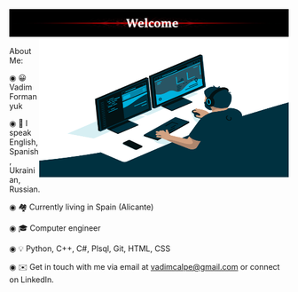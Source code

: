 
<img src="w1.png" style="width:100%; height:50px;"> 


<img align="right" src="code.gif" style="width:450px; height:250px;"> 

  
 About Me:

◉ 😀 Vadim Formanyuk

◉ 📙 I speak English, Spanish, Ukrainian, Russian.

◉ 🏘️ Currently living in Spain (Alicante)

◉ 🎓 Computer engineer

◉ 💡  Python, C++, C#, Plsql, Git, HTML, CSS

◉ ✉️  Get in touch with me via email at vadimcalpe@gmail.com or connect on LinkedIn.
